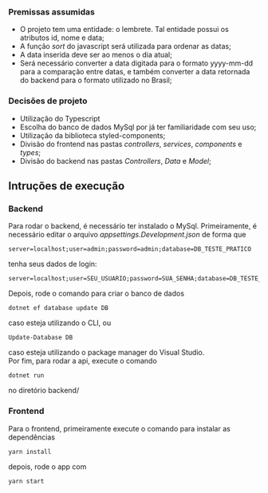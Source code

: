### Premissas assumidas
- O projeto tem uma entidade: o lembrete. Tal entidade possui os atributos id, nome e data;
- A função *sort* do javascript será utilizada para ordenar as datas;
- A data inserida deve ser ao menos o dia atual;
- Será necessário converter a data digitada para o formato yyyy-mm-dd para a comparação entre datas, e também converter a data retornada do backend para o formato utilizado no Brasil;

### Decisões de projeto
 - Utilização do Typescript
 - Escolha do banco de dados MySql por já ter familiaridade com seu uso;
 - Utilização da biblioteca styled-components;
 - Divisão do frontend nas pastas *controllers*, *services*, *components* e *types*;
 - Divisão do backend nas pastas *Controllers*, *Data* e *Model*;

## Intruções de execução

 ### Backend
Para rodar o backend, é necessário ter instalado o MySql. Primeiramente, é necessário editar o arquivo _appsettings.Development.json_ de forma que
```
server=localhost;user=admin;password=admin;database=DB_TESTE_PRATICO
```
tenha seus dados de login:
```
server=localhost;user=SEU_USUARIO;password=SUA_SENHA;database=DB_TESTE_PRATICO
```
Depois, rode o comando para criar o banco de dados
```
dotnet ef database update DB
```
caso esteja utilizando o CLI, ou
```
Update-Database DB
```
caso esteja utilizando o package manager do Visual Studio.  
Por fim, para rodar a api, execute o comando 
```
dotnet run
```
no diretório backend/  

### Frontend
Para o frontend, primeiramente execute o comando para instalar as dependências
```
yarn install
```
depois, rode o app com
```
yarn start
```
